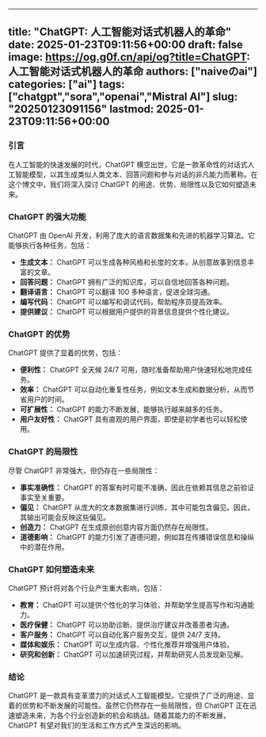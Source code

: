 
---
title: "ChatGPT: 人工智能对话式机器人的革命"
date: 2025-01-23T09:11:56+00:00
draft: false
image: https://og.g0f.cn/api/og?title=ChatGPT: 人工智能对话式机器人的革命
authors: ["naiveのai"]
categories: ["ai"]
tags: ["chatgpt","sora","openai","Mistral AI"]
slug: "20250123091156"
lastmod: 2025-01-23T09:11:56+00:00
---
### 引言

在人工智能的快速发展的时代，ChatGPT 横空出世，它是一款革命性的对话式人工智能模型，以其生成类似人类文本、回答问题和参与对话的非凡能力而著称。在这个博文中，我们将深入探讨 ChatGPT 的用途、优势、局限性以及它如何塑造未来。

### ChatGPT 的强大功能

ChatGPT 由 OpenAI 开发，利用了庞大的语言数据集和先进的机器学习算法。它能够执行各种任务，包括：

- **生成文本：** ChatGPT 可以生成各种风格和长度的文本，从创意故事到信息丰富的文章。
- **回答问题：** ChatGPT 拥有广泛的知识库，可以自信地回答各种问题。
- **翻译语言：** ChatGPT 可以翻译 100 多种语言，促进全球沟通。
- **编写代码：** ChatGPT 可以编写和调试代码，帮助程序员提高效率。
- **提供建议：** ChatGPT 可以根据用户提供的背景信息提供个性化建议。

### ChatGPT 的优势

ChatGPT 提供了显着的优势，包括：

- **便利性：** ChatGPT 全天候 24/7 可用，随时准备帮助用户快速轻松地完成任务。
- **效率：** ChatGPT 可以自动化重复性任务，例如文本生成和数据分析，从而节省用户的时间。
- **可扩展性：** ChatGPT 的能力不断发展，能够执行越来越多的任务。
- **用户友好性：** ChatGPT 具有直观的用户界面，即使是初学者也可以轻松使用。

### ChatGPT 的局限性

尽管 ChatGPT 非常强大，但仍存在一些局限性：

- **事实准确性：** ChatGPT 的答案有时可能不准确，因此在依赖其信息之前验证事实至关重要。
- **偏见：** ChatGPT 从庞大的文本数据集进行训练，其中可能包含偏见。因此，其输出可能会反映这些偏见。
- **创造力：** ChatGPT 在生成原创创意内容方面仍然存在局限性。
- **道德影响：** ChatGPT 的能力引发了道德问题，例如其在传播错误信息和操纵中的潜在作用。

### ChatGPT 如何塑造未来

ChatGPT 预计将对各个行业产生重大影响，包括：

- **教育：** ChatGPT 可以提供个性化的学习体验，并帮助学生提高写作和沟通能力。
- **医疗保健：** ChatGPT 可以协助诊断、提供治疗建议并改善患者沟通。
- **客户服务：** ChatGPT 可以自动化客户服务交互，提供 24/7 支持。
- **媒体和娱乐：** ChatGPT 可以生成内容、个性化推荐并增强用户体验。
- **研究和创新：** ChatGPT 可以加速研究过程，并帮助研究人员发现新见解。

### 结论

ChatGPT 是一款具有变革潜力的对话式人工智能模型。它提供了广泛的用途、显着的优势和不断发展的可能性。虽然它仍然存在一些局限性，但 ChatGPT 正在迅速塑造未来，为各个行业创造新的机会和挑战。随着其能力的不断发展，ChatGPT 有望对我们的生活和工作方式产生深远的影响。
